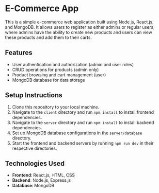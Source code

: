 # E-Commerce App

This is a simple e-commerce web application built using Node.js, React.js, and MongoDB. It allows users to register as either admins or regular users, where admins have the ability to create new products and users can view these products and add them to their carts.


## Features

- User authentication and authorization (admin and user roles)
- CRUD operations for products (admin only)
- Product browsing and cart management (user)
- MongoDB database for data storage

## Setup Instructions

1. Clone this repository to your local machine.
2. Navigate to the `client` directory and run `npm install` to install frontend dependencies.
3. Navigate to the `server` directory and run `npm install` to install backend dependencies.
4. Set up MongoDB database configurations in the `server/database` directory.
5. Start the frontend and backend servers by running `npm run dev` in their respective directories.

## Technologies Used

- **Frontend**: React.js, HTML, CSS
- **Backend**: Node.js, Express.js
- **Database**: MongoDB
